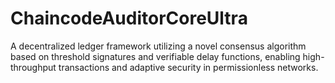 # ChaincodeAuditorCoreUltra
A decentralized ledger framework utilizing a novel consensus algorithm based on threshold signatures and verifiable delay functions, enabling high-throughput transactions and adaptive security in permissionless networks.
